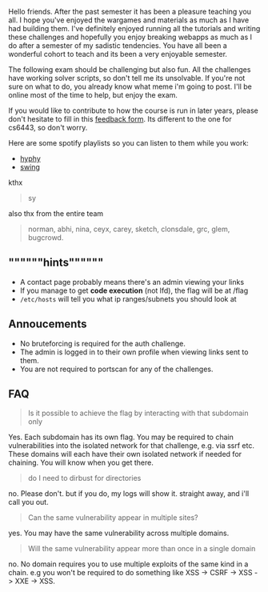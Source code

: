 Hello friends. After the past semester it has been a pleasure teaching you all. I hope you've enjoyed the wargames and materials as much as I have had building them. I've definitely enjoyed running all the tutorials and writing these challenges and hopefully you enjoy breaking webapps as much as I do after a semester of my sadistic tendencies. You have all been a wonderful cohort to teach and its been a very enjoyable semester. 

The following exam should be challenging but also fun. All the challenges have working solver scripts, so don't tell me its unsolvable. If you're not sure on what to do, you already know what meme i'm going to post. I'll be online most of the time to help, but enjoy the exam. 

If you would like to contribute to how the course is run in later years, please don't hesitate to fill in this [feedback form](https://docs.google.com/forms/d/e/1FAIpQLSctBhjom877Xd1VUAGm7bseXnXpk3hjMD26mjUjXnZsHm5kYw/viewform?usp=sf_link). Its different to the one for cs6443, so don't worry.

Here are some spotify playlists so you can listen to them while you work:
* [hyphy](https://open.spotify.com/user/minight/playlist/2ippMIWgPnLZ4SGdnEWbdn?si=Lcj4wk9xQByXdbvyYVc_Ng)
* [swing](https://open.spotify.com/user/leahbrownmusic/playlist/7p0Mc4z8Kr7w43zw1rhvLj?si=lYG45VX_Rs-ITjtFgQ6Chw)

kthx   
> sy

also thx from the entire team  
> norman, abhi, nina, ceyx, carey, sketch, clonsdale, grc, glem, bugcrowd.

## """"""hints""""""

* A contact page probably means there's an admin viewing your links
* If you manage to get **code execution** (not lfd), the flag will be at /flag
* `/etc/hosts` will tell you what ip ranges/subnets you should look at

## Annoucements

* No bruteforcing is required for the auth challenge. 
* The admin is logged in to their own profile when viewing links sent to them.
* You are not required to portscan for any of the challenges. 

## FAQ

> Is it possible to achieve the flag by interacting with that subdomain only

Yes. Each subdomain has its own flag. You may be required to chain vulnerabilities into the isolated network for that challenge, e.g. via ssrf etc. These domains will each have their own isolated network if needed for chaining. You will know when you get there.

> do I need to dirbust for directories

no. Please don't. but if you do, my logs will show it. straight away, and i'll call you out.

> Can the same vulnerability appear in multiple sites?

yes. You may have the same vulnerability across multiple domains. 

> Will the same vulnerability appear more than once in a single domain

no. No domain requires you to use multiple exploits of the same kind in a chain. e.g you won't be required to do something like XSS -> CSRF -> XSS -> XXE -> XSS. 
